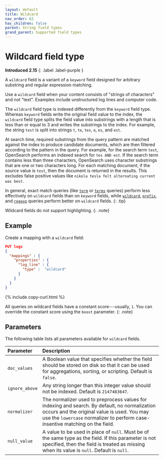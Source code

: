 ```yaml
---
layout: default
title: Wildcard
nav_order: 62
has_children: false
parent: String field types
grand_parent: Supported field types
---
```


# Wildcard field type
**Introduced 2.15**
{: .label .label-purple }

A `wildcard` field is a variant of a `keyword` field designed for arbitrary substring and regular expression matching.

Use a `wildcard` field when your content consists of "strings of characters" and not "text". Examples include unstructured log lines and computer code.

The `wildcard` field type is indexed differently from the `keyword` field type. Whereas `keyword` fields write the original field value to the index, the `wildcard` field type splits the field value into substrings with a length that is less than or equal to 3 and writes the substrings to the index. For example, the string `test` is split into strings `t`, `te`, `tes`, `e`, `es`, and `est`. 

At search time, required substrings from the query pattern are matched against the index to produce candidate documents, which are then filtered according to the pattern in the query. For example, for the search term `test`, OpenSearch performs an indexed search for `tes AND est`. If the search term contains less than three characters, OpenSearch uses character substrings that are one or two characters long. For each matching document, if the source value is `test`, then the document is returned in the results. This excludes false positive values like `nikola tesla felt alternating current was best`.

In general, exact match queries (like [`term`]({{site.url}}{{site.baseurl}}/query-dsl/term/term/) or [`terms`]({{site.url}}{{site.baseurl}}/query-dsl/term/term/) queries) perform less effectively on `wildcard` fields than on `keyword` fields, while [`wildcard`]({{site.url}}{{site.baseurl}}/query-dsl/term/wildcard/), [`prefix`]({{site.url}}{{site.baseurl}}/query-dsl/term/prefix/), and [`regexp`]({{site.url}}{{site.baseurl}}/query-dsl/term/regexp/) queries perform better on `wildcard` fields.
{: .tip}

Wildcard fields do not support highlighting.
{: .note}

## Example

Create a mapping with a `wildcard` field:

```json
PUT logs
{
  "mappings" : {
    "properties" : {
      "log_line" : {
        "type" :  "wildcard"
      }
    }
  }
}
```
{% include copy-curl.html %}

All queries on wildcard fields have a constant score---usually, `1`. You can override the constant score using the `boost` parameter.
{: .note}

## Parameters

The following table lists all parameters available for `wildcard` fields.

Parameter | Description
:--- | :---
`doc_values` | A Boolean value that specifies whether the field should be stored on disk so that it can be used for aggregations, sorting, or scripting. Default is `false`.
`ignore_above` | Any string longer than this integer value should not be indexed. Default is `2147483647`.
`normalizer` | The normalizer used to preprocess values for indexing and search. By default, no normalization occurs and the original value is used. You may use the `lowercase` normalizer to perform case-insentive matching on the field.
`null_value` | A value to be used in place of `null`. Must be of the same type as the field. If this parameter is not specified, then the field is treated as missing when its value is `null`. Default is `null`.
